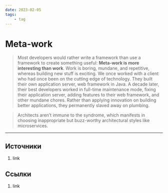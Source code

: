 ```yaml
---
date: 2023-02-05
tags:
    - tag
---
```

# Meta-work

> Most developers would rather write a framework than use a framework to create something useful: **Meta-work is more interesting than work**. Work is boring, mundane, and repetitive, whereas building new stuff is exciting. We once worked with a client who had once been on the cutting edge of technology. They built their own application server, web framework in Java. A decade later, their best developers worked in full-time maintenance mode, fixing their application server, adding features to their web framework, and other mundane chores. Rather than applying innovation on building better applications, they permanently slaved away on plumbing.

> Architects aren’t immune to the syndrome, which manifests in choosing inappropriate but buzz-worthy architectural styles like microservices.

---

## Источники

1. link

## Ссылки

1. link
